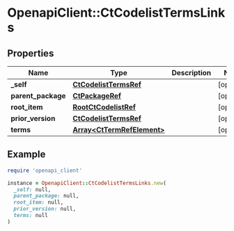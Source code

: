 # OpenapiClient::CtCodelistTermsLinks

## Properties

| Name | Type | Description | Notes |
| ---- | ---- | ----------- | ----- |
| **_self** | [**CtCodelistTermsRef**](CtCodelistTermsRef.md) |  | [optional] |
| **parent_package** | [**CtPackageRef**](CtPackageRef.md) |  | [optional] |
| **root_item** | [**RootCtCodelistRef**](RootCtCodelistRef.md) |  | [optional] |
| **prior_version** | [**CtCodelistTermsRef**](CtCodelistTermsRef.md) |  | [optional] |
| **terms** | [**Array&lt;CtTermRefElement&gt;**](CtTermRefElement.md) |  | [optional] |

## Example

```ruby
require 'openapi_client'

instance = OpenapiClient::CtCodelistTermsLinks.new(
  _self: null,
  parent_package: null,
  root_item: null,
  prior_version: null,
  terms: null
)
```

